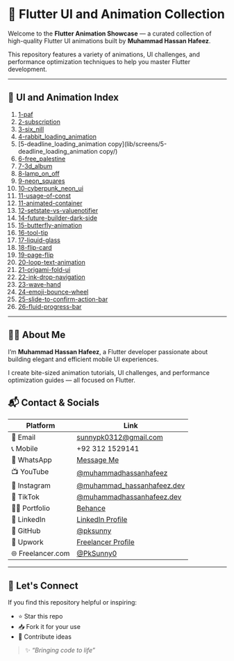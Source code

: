 # 🚀 Flutter UI and Animation Collection

Welcome to the **Flutter Animation Showcase** — a curated collection of high-quality Flutter UI animations built by **Muhammad Hassan Hafeez**.

This repository features a variety of animations, UI challenges, and performance optimization techniques to help you master Flutter development.

---

## 📁 UI and Animation Index

1. [1-paf](lib/screens/1-paf/)
2. [2-subscription](lib/screens/2-subscription/)
3. [3-six_nill](lib/screens/3-six_nill/)
4. [4-rabbit_loading_animation](lib/screens/4-rabbit_loading_animation/)
5. [5-deadline_loading_animation copy](lib/screens/5-deadline_loading_animation copy/)
6. [6-free_palestine](lib/screens/6-free_palestine/)
7. [7-3d_album](lib/screens/7-3d_album/)
8. [8-lamp_on_off](lib/screens/8-lamp_on_off/)
9. [9-neon_squares](lib/screens/9-neon_squares/)
10. [10-cyberpunk_neon_ui](lib/screens/10-cyberpunk_neon_ui/)
11. [11-usage-of-const](lib/screens/11-usage-of-const/)
12. [11-animated-container](lib/screens/11-animated-container/)
13. [12-setstate-vs-valuenotifier](lib/screens/12-setstate-vs-valuenotifier/)
14. [14-future-builder-dark-side](lib/screens/14-future-builder-dark-side/)
15. [15-butterfly-animation](lib/screens/15-butterfly-animation/)
16. [16-tool-tip](lib/screens/16-tool-tip/)
17. [17-liquid-glass](lib/screens/17-liquid-glass/)
18. [18-flip-card](lib/screens/18-flip-card/)
19. [19-page-flip](lib/screens/19-page-flip/)
20. [20-loop-text-animation](lib/screens/20-loop-text-animation/)
21. [21-origami-fold-ui](lib/screens/21-origami-fold-ui/)
22. [22-ink-drop-navigation](lib/screens/22-ink-drop-navigation/)
23. [23-wave-hand](lib/screens/23-wave-hand/)
24. [24-emoji-bounce-wheel](lib/screens/24-emoji-bounce-wheel/)
25. [25-slide-to-confirm-action-bar](lib/screens/25-slide-to-confirm-action-bar/)
26. [26-fluid-progress-bar](lib/screens/26-fluid-progress-bar/)

---

## 👨‍💻 About Me

I’m **Muhammad Hassan Hafeez**, a Flutter developer passionate about building elegant and efficient mobile UI experiences.

I create bite-sized animation tutorials, UI challenges, and performance optimization guides — all focused on Flutter.


## 📬 Contact & Socials

| Platform | Link |
|----------|------|
| 📧 Email | sunnypk0312@gmail.com |
| 📞 Mobile | +92 312 1529141 |
| 💬 WhatsApp | [Message Me](https://wa.me/+923121529141) |
| 📺 YouTube | [@muhammadhassanhafeez](https://youtube.com/@muhammadhassanhafeez?si=PqclYNV0IegFOJbW) |
| 📸 Instagram | [@muhammad_hassanhafeez.dev](https://www.instagram.com/muhammad_hassanhafeez.dev/) |
| 🎵 TikTok | [@muhammadhassanhafeez.dev](https://www.tiktok.com/@muhammadhassanhafeez.dev)
| 🧑‍🎨 Portfolio | [Behance](https://www.behance.net/muhammadhassanhafeez) |
| 💼 LinkedIn | [LinkedIn Profile](https://www.linkedin.com/in/muhammad-hassan-hafeez/) |
| 🐙 GitHub | [@pksunny](https://github.com/pksunny) |
| 💼 Upwork | [Freelancer Profile](https://www.upwork.com/freelancers/~0102bc13bd382f7504?mp_source=share) |
| 🌐 Freelancer.com | [@PkSunny0](https://www.freelancer.com/u/PkSunny0) |

---

## 🤝 Let's Connect

If you find this repository helpful or inspiring:

- ⭐ Star this repo
- 📥 Fork it for your use
- 🧠 Contribute ideas

> ✨ *“Bringing code to life”*

